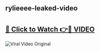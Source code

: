 ## rylieeee-leaked-video 

# <h2><a href="http://freeplayer.one?title=rylieeee-leaked-video&ref=21J">🔗 Click to Watch 👉🔴 VIDEO</a></h2>

<a href="http://freeplayer.one?title=rylieeee-leaked-video&ref=21J" rel="nofollow" data-target="animated-image.originalLink"><img src="https://i.ibb.co.com/xMMVF88/686577567.gif" alt="Viral Video Original" style="max-width: 100%; display: inline-block;" data-target="animated-image.originalImage"></a>

